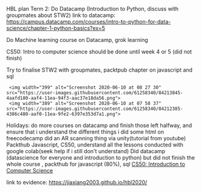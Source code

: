 HBL plan
Term 2:
Do Datacamp (Introduction to Python, discuss with groupmates about STW2) link to datacamp: https://campus.datacamp.com/courses/intro-to-python-for-data-science/chapter-1-python-basics?ex=5

Do Machine learning course on Datacamp, grok learning

CS50: Intro to computer science should be done until week 4 or 5 (did not finish)

Try to finalise STW2 with groupmates, packtpub chapter on javascript and sql 


     <img width="399" alt="Screenshot 2020-06-10 at 08 27 30" src="https://user-images.githubusercontent.com/61258340/84213845-4aafd180-aaf4-11ea-94f3-aac37e18da56.png">
     <img width="389" alt="Screenshot 2020-06-10 at 07 58 37" src="https://user-images.githubusercontent.com/61258340/84212385-4386c480-aaf0-11ea-9fe2-6397e353d7a1.png">

Holidays: 
do more courses on datacamp and finish those left halfway, and ensure that i understand the different things
i did some html on freecodecamp
did an AR scanning thing via unity(tutorial from youtube)
Packthub Javascript, CS50, understand all the lessons conducted with google colab(seek help if i still don't understand)
Did datacamp (datascience for everyone and introduction to python) but did not finish the whole course , packthub for javascript (80%), sql
[CS50: Introduction to Computer Science](images/cs50.png)

link to evidence: https://jiaxiang2003.github.io/hbl2020/



